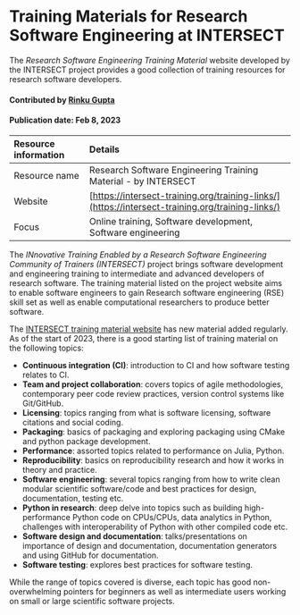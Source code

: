 # Training Materials for Research Software Engineering at INTERSECT
<!--deck text start-->
The *Research Software Engineering Training Material* website developed by the INTERSECT project provides a good collection of training resources for research software developers.
<!--deck text end-->

#### Contributed by [Rinku Gupta](http://github.com/rinkug "Rinku Gupta")
#### Publication date: Feb 8, 2023 

Resource information | Details 
:--- | :--- 
Resource name | Research Software Engineering Training Material - by INTERSECT
Website | [https://intersect-training.org/training-links/](https://intersect-training.org/training-links/)
Focus | Online training, Software development, Software engineering

The *INnovative Training Enabled by a Research Software Engineering Community of Trainers (INTERSECT)* project brings software development and engineering training to intermediate and advanced developers of research software. The training material listed on the project website aims to enable software engineers to gain Research software engineering (RSE) skill set as well as enable computational researchers to produce better software.

The [INTERSECT training material website](https://intersect-training.org/training-links/) has new material added regularly. As of the start of 2023, there is a good starting list of training material on the following topics:

* **Continuous integration (CI)**: introduction to CI and how software testing relates to CI.  
* **Team and project collaboration**: covers topics of agile methodologies, contemporary peer code review practices, version control systems like Git/GitHub.
* **Licensing**: topics ranging from what is software licensing, software citations and social coding.
* **Packaging**:  basics of packaging and exploring packaging using CMake and python package development.
* **Performance**: assorted topics related to performance on Julia, Python.
* **Reproducibility**: basics on reproducibility research and how it works in theory and practice.
* **Software engineering**: several topics ranging from how to write clean modular scientific software/code and best practices for design, documentation, testing etc.
* **Python in research**: deep delve into topics such as building high-performance Python code on CPUs/CPUs, data analytics in Python, challenges with interoperability of Python with other compiled code etc.
* **Software design and documentation**: talks/presentations on importance of design and documentation, documentation generators and using GitHub for documentation.
* **Software testing**: explores best practices for software testing.

While the range of topics covered is diverse, each topic has good non-overwhelming pointers for beginners as well as intermediate users working on small or large scientific software projects.


<!---
Publish: yes
Pinned: no
Topics: Projects and organizations, Personal productivity and sustainability, Online learning
RSS update: 2023-02-08
--->
